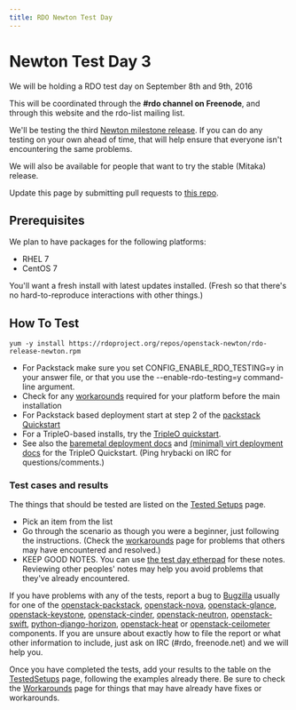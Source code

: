 ```yaml
---
title: RDO Newton Test Day
---
```


# Newton Test Day 3

We will be holding a RDO test day on September 8th and 9th, 2016

This will be coordinated through the **#rdo channel on Freenode**, and
through this website and the rdo-list mailing list.

We'll be testing the third [Newton milestone
release](http://releases.openstack.org/newton/schedule.html). If you can do
any testing on your own ahead of time, that will help ensure that
everyone isn't encountering the same problems.

We will also be available for people that want to try the stable
(Mitaka) release.

Update this page by submitting pull requests to [this
repo](https://github.com/redhat-openstack/website).

## Prerequisites

We plan to have packages for the following platforms:

* RHEL 7
* CentOS 7

You'll want a fresh install with latest updates installed.
(Fresh so that there's no hard-to-reproduce interactions with other things.)

## How To Test

    yum -y install https://rdoproject.org/repos/openstack-newton/rdo-release-newton.rpm
    
* For Packstack make sure you set CONFIG_ENABLE_RDO_TESTING=y in your answer file, or that you use the --enable-rdo-testing=y command-line argument.
* Check for any [workarounds](/testday/newton/workarounds3) required for your platform before the main installation
* For Packstack based deployment start at step 2 of the [packstack Quickstart](/install/quickstart#Step_2:_Install_Packstack_Installer)
* For a TripleO-based installs, try the [TripleO quickstart](https://www.rdoproject.org/tripleo/).
* See also the [baremetal deployment
  docs](http://images.rdoproject.org/docs/baremetal/) and [(minimal)
  virt deployment docs](http://images.rdoproject.org/docs/virt/) for the
  TripleO Quickstart. (Ping hrybacki on IRC for questions/comments.)

### Test cases and results

The things that should be tested are listed on the [Tested Setups](/testday/newton/testedsetups3) page.

* Pick an item from the list
* Go through the scenario as though you were a beginner, just following the instructions. (Check the [workarounds](/testday/newton/workarounds3) page for problems that others may have encountered and resolved.)
* KEEP GOOD NOTES. You can use [the test day etherpad](https://etherpad.openstack.org/p/rdo-test-days-newton-m3) for these notes. Reviewing other peoples' notes may help you avoid problems that they've already encountered.

If you have problems with any of the tests, report a bug to [Bugzilla](https://bugzilla.redhat.com) usually for one of the
[openstack-packstack](https://bugzilla.redhat.com/enter_bug.cgi?product=RDO&component=openstack-packstack),
[openstack-nova](https://bugzilla.redhat.com/enter_bug.cgi?product=RDO&component=openstack-nova), [openstack-glance](https://bugzilla.redhat.com/enter_bug.cgi?product=RDO&component=openstack-glance), [openstack-keystone](https://bugzilla.redhat.com/enter_bug.cgi?product=RDO&component=openstack-keystone), [openstack-cinder](https://bugzilla.redhat.com/enter_bug.cgi?product=RDO&component=openstack-cinder),
[openstack-neutron](https://bugzilla.redhat.com/enter_bug.cgi?product=RDO&component=openstack-neutron), [openstack-swift](https://bugzilla.redhat.com/enter_bug.cgi?product=RDO&component=openstack-swift),  [python-django-horizon](https://bugzilla.redhat.com/enter_bug.cgi?product=RDO&component=python-django-horizon), [openstack-heat](https://bugzilla.redhat.com/enter_bug.cgi?product=RDO&component=openstack-heat) or [openstack-ceilometer](https://bugzilla.redhat.com/enter_bug.cgi?product=RDO&component=openstack-ceilometer) components. If you are unsure about exactly how to file the report or what other information to include, just ask on IRC (#rdo, freenode.net)  and we will help you.

Once you have completed the tests, add your results to the table on the [TestedSetups](/testday/newton/testedsetups3) page, following the examples already there. Be sure to check the [Workarounds](/testday/newton/workarounds3) page for things that may have already have fixes or workarounds.
